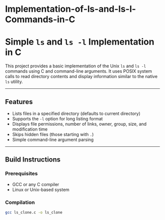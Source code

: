 # Implementation-of-ls-and-ls-l-Commands-in-C

# Simple `ls` and `ls -l` Implementation in C

This project provides a basic implementation of the Unix `ls` and `ls -l` commands using C and command-line arguments. It uses POSIX system calls to read directory contents and display information similar to the native `ls` utility.

---

##  Features

- Lists files in a specified directory (defaults to current directory)
- Supports the `-l` option for long listing format
- Displays file permissions, number of links, owner, group, size, and modification time
- Skips hidden files (those starting with `.`)
- Simple command-line argument parsing

---

##  Build Instructions

### Prerequisites

- GCC or any C compiler
- Linux or Unix-based system

### Compilation

```bash
gcc ls_clone.c -o ls_clone
